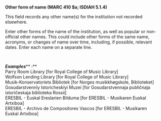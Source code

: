 **Other form of name (MARC 410 $a; ISDIAH 5.1.4)**

This field records&nbsp;any other name(s) for the institution not recorded elsewhere.

Enter other forms of the name of the institution, as well as popular or non-official other names.&nbsp;This could include other forms of the same name, acronyms, or changes of name over time, including, if possible, relevant dates.&nbsp;Enter each name on a separate line.&nbsp; **&nbsp;**

**&nbsp;**

**_Examples_**** :**  
Parry Room Library [for Royal College of Music Library]  
Wolfson Lending Library [for Royal College of Music Library]  
Musik-Konservatoriets Bibliotek [for Norges musikkhøgskole, Biblioteket]  
Gosudarstvennïy Istoricheskïyi Muzei [for Gosudarstvennaja publičnaja istoričeskaja biblioteka Rossii]  
ERESBIL - Euskal Ereslarien Bilduma [for ERESBIL - Musikaren Euskal Artxiboa]  
ERESBIL - Archivo de Compositores Vascos [for ERESBIL - Musikaren Euskal Artxiboa]